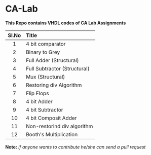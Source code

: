# CA-Lab
__This Repo contains VHDL codes of CA Lab Assignments__

|Sl.No        | Title        |   
| :-------------: |:-------------|
|1|4 bit comparator|
|2|Binary to Grey|
|3|Full Adder (Structural)|
|4|Full Subtractor (Structural)|
|5|Mux (Structural)|
|6|Restoring div Algorithm|
|7|Flip Flops|
|8|4 bit Adder|
|9|4 bit Subtractor|
|10|4 bit Composit Adder|
|11|Non-restorind div algorithm|
|12|Booth's Multiplication|


__Note:__ *if anyone wants to contribute he/she can send a pull request*

